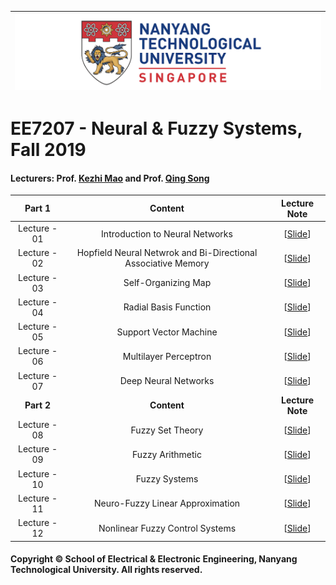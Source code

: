 |![image](https://github.com/NTU-CCA/EE7207/blob/master/logo.png)|
|---|
# EE7207 - Neural & Fuzzy Systems, Fall 2019

#### Lecturers: Prof. [Kezhi Mao](http://research.ntu.edu.sg/expertise/academicprofile/Pages/StaffProfile.aspx?ST_EMAILID=EKZMAO) and Prof. [Qing Song](https://www.ntu.edu.sg/home/eqsong/)

|Part 1|Content|Lecture Note|
|:---:|:---:|:---:|
|Lecture - 01|Introduction to Neural Networks|[[Slide](https://github.com/NTU-CCA/EE7207/blob/master/Slides/EE7207-NN1_2019.pdf)]|
|Lecture - 02|Hopfield Neural Netwrok and Bi-Directional Associative Memory|[[Slide](https://github.com/NTU-CCA/EE7207/blob/master/Slides/EE7207-NN2_2019.pdf)]|
|Lecture - 03|Self-Organizing Map|[[Slide](https://github.com/NTU-CCA/EE7207/blob/master/Slides/EE7207-NN3_2019.pdf)]|
|Lecture - 04|Radial Basis Function|[[Slide](https://github.com/NTU-CCA/EE7207/blob/master/Slides/EE7207-NN4_2019.pdf)]|
|Lecture - 05|Support Vector Machine|[[Slide](https://github.com/NTU-CCA/EE7207/blob/master/Slides/EE7207-NN5_2019.pdf)]|
|Lecture - 06|Multilayer Perceptron|[[Slide](https://github.com/NTU-CCA/EE7207/blob/master/Slides/EE7207-NN6_2019.pdf)]|
|Lecture - 07|Deep Neural Networks|[[Slide](https://github.com/NTU-CCA/EE7207/blob/master/Slides/EE7207-NN7_2019.pdf)]|
|**Part 2**|**Content**|**Lecture Note**|
|Lecture - 08|Fuzzy Set Theory|[[Slide](https://github.com/NTU-CCA/EE7207/blob/master/Slides/EE7207-Part2-1.pdf)]|
|Lecture - 09|Fuzzy Arithmetic|[[Slide](https://github.com/NTU-CCA/EE7207/blob/master/Slides/EE7207-Part2-2.pdf)]|
|Lecture - 10|Fuzzy Systems|[[Slide](https://github.com/NTU-CCA/EE7207/blob/master/Slides/EE7207-Part2-3.pdf)]|
|Lecture - 11|Neuro-Fuzzy Linear Approximation|[[Slide](https://github.com/NTU-CCA/EE7207/blob/master/Slides/EE7207-Part2-4.pdf)]|
|Lecture - 12|Nonlinear Fuzzy Control Systems|[[Slide](https://github.com/NTU-CCA/EE7207/blob/master/Slides/EE7207-Part2-5.pdf)]|


#### Copyright © School of Electrical & Electronic Engineering, Nanyang Technological University. All rights reserved.
